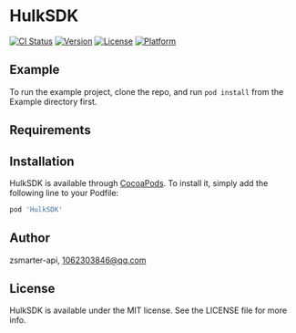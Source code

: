 # HulkSDK

[![CI Status](https://img.shields.io/travis/zsmarter-api/HulkSDK.svg?style=flat)](https://travis-ci.org/zsmarter-api/HulkSDK)
[![Version](https://img.shields.io/cocoapods/v/HulkSDK.svg?style=flat)](https://cocoapods.org/pods/HulkSDK)
[![License](https://img.shields.io/cocoapods/l/HulkSDK.svg?style=flat)](https://cocoapods.org/pods/HulkSDK)
[![Platform](https://img.shields.io/cocoapods/p/HulkSDK.svg?style=flat)](https://cocoapods.org/pods/HulkSDK)

## Example

To run the example project, clone the repo, and run `pod install` from the Example directory first.

## Requirements

## Installation

HulkSDK is available through [CocoaPods](https://cocoapods.org). To install
it, simply add the following line to your Podfile:

```ruby
pod 'HulkSDK'
```

## Author

zsmarter-api, 1062303846@qq.com

## License

HulkSDK is available under the MIT license. See the LICENSE file for more info.
